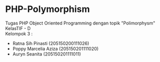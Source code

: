# PHP-Polymorphism
Tugas PHP Object Oriented Programming dengan topik "Polimorphysm" </br>
KelasTIF - D </br>
Kelompok 3 : </br>
- Ratna Sih Pinasti (205150200111026)
- Poppy Marcelia Aziza (205150201111020)
- Auryn Seanita (205150201111011)
